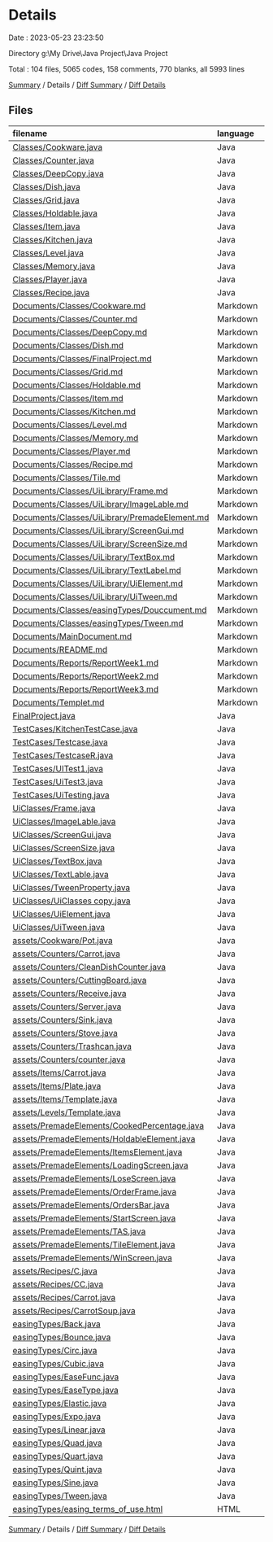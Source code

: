 # Details

Date : 2023-05-23 23:23:50

Directory g:\\My Drive\\Java Project\\Java Project

Total : 104 files,  5065 codes, 158 comments, 770 blanks, all 5993 lines

[Summary](results.md) / Details / [Diff Summary](diff.md) / [Diff Details](diff-details.md)

## Files
| filename | language | code | comment | blank | total |
| :--- | :--- | ---: | ---: | ---: | ---: |
| [Classes/Cookware.java](/Classes/Cookware.java) | Java | 117 | 4 | 10 | 131 |
| [Classes/Counter.java](/Classes/Counter.java) | Java | 141 | 3 | 14 | 158 |
| [Classes/DeepCopy.java](/Classes/DeepCopy.java) | Java | 23 | 2 | 0 | 25 |
| [Classes/Dish.java](/Classes/Dish.java) | Java | 44 | 2 | 8 | 54 |
| [Classes/Grid.java](/Classes/Grid.java) | Java | 45 | 2 | 3 | 50 |
| [Classes/Holdable.java](/Classes/Holdable.java) | Java | 10 | 0 | 3 | 13 |
| [Classes/Item.java](/Classes/Item.java) | Java | 192 | 4 | 23 | 219 |
| [Classes/Kitchen.java](/Classes/Kitchen.java) | Java | 172 | 7 | 13 | 192 |
| [Classes/Level.java](/Classes/Level.java) | Java | 104 | 0 | 5 | 109 |
| [Classes/Memory.java](/Classes/Memory.java) | Java | 11 | 0 | 2 | 13 |
| [Classes/Player.java](/Classes/Player.java) | Java | 164 | 2 | 14 | 180 |
| [Classes/Recipe.java](/Classes/Recipe.java) | Java | 87 | 3 | 6 | 96 |
| [Documents/Classes/Cookware.md](/Documents/Classes/Cookware.md) | Markdown | 55 | 1 | 21 | 77 |
| [Documents/Classes/Counter.md](/Documents/Classes/Counter.md) | Markdown | 56 | 1 | 22 | 79 |
| [Documents/Classes/DeepCopy.md](/Documents/Classes/DeepCopy.md) | Markdown | 2 | 0 | 2 | 4 |
| [Documents/Classes/Dish.md](/Documents/Classes/Dish.md) | Markdown | 31 | 1 | 13 | 45 |
| [Documents/Classes/FinalProject.md](/Documents/Classes/FinalProject.md) | Markdown | 27 | 1 | 9 | 37 |
| [Documents/Classes/Grid.md](/Documents/Classes/Grid.md) | Markdown | 36 | 1 | 6 | 43 |
| [Documents/Classes/Holdable.md](/Documents/Classes/Holdable.md) | Markdown | 27 | 1 | 8 | 36 |
| [Documents/Classes/Item.md](/Documents/Classes/Item.md) | Markdown | 115 | 1 | 26 | 142 |
| [Documents/Classes/Kitchen.md](/Documents/Classes/Kitchen.md) | Markdown | 65 | 1 | 24 | 90 |
| [Documents/Classes/Level.md](/Documents/Classes/Level.md) | Markdown | 81 | 1 | 25 | 107 |
| [Documents/Classes/Memory.md](/Documents/Classes/Memory.md) | Markdown | 20 | 1 | 10 | 31 |
| [Documents/Classes/Player.md](/Documents/Classes/Player.md) | Markdown | 51 | 1 | 26 | 78 |
| [Documents/Classes/Recipe.md](/Documents/Classes/Recipe.md) | Markdown | 58 | 1 | 16 | 75 |
| [Documents/Classes/Tile.md](/Documents/Classes/Tile.md) | Markdown | 28 | 1 | 4 | 33 |
| [Documents/Classes/UiLibrary/Frame.md](/Documents/Classes/UiLibrary/Frame.md) | Markdown | 19 | 0 | 6 | 25 |
| [Documents/Classes/UiLibrary/ImageLable.md](/Documents/Classes/UiLibrary/ImageLable.md) | Markdown | 31 | 1 | 14 | 46 |
| [Documents/Classes/UiLibrary/PremadeElement.md](/Documents/Classes/UiLibrary/PremadeElement.md) | Markdown | 18 | 1 | 4 | 23 |
| [Documents/Classes/UiLibrary/ScreenGui.md](/Documents/Classes/UiLibrary/ScreenGui.md) | Markdown | 25 | 0 | 4 | 29 |
| [Documents/Classes/UiLibrary/ScreenSize.md](/Documents/Classes/UiLibrary/ScreenSize.md) | Markdown | 14 | 0 | 5 | 19 |
| [Documents/Classes/UiLibrary/TextBox.md](/Documents/Classes/UiLibrary/TextBox.md) | Markdown | 23 | 1 | 13 | 37 |
| [Documents/Classes/UiLibrary/TextLabel.md](/Documents/Classes/UiLibrary/TextLabel.md) | Markdown | 27 | 1 | 14 | 42 |
| [Documents/Classes/UiLibrary/UiElement.md](/Documents/Classes/UiLibrary/UiElement.md) | Markdown | 27 | 1 | 11 | 39 |
| [Documents/Classes/UiLibrary/UiTween.md](/Documents/Classes/UiLibrary/UiTween.md) | Markdown | 40 | 1 | 17 | 58 |
| [Documents/Classes/easingTypes/Douccument.md](/Documents/Classes/easingTypes/Douccument.md) | Markdown | 11 | 1 | 2 | 14 |
| [Documents/Classes/easingTypes/Tween.md](/Documents/Classes/easingTypes/Tween.md) | Markdown | 38 | 1 | 16 | 55 |
| [Documents/MainDocument.md](/Documents/MainDocument.md) | Markdown | 30 | 0 | 5 | 35 |
| [Documents/README.md](/Documents/README.md) | Markdown | 83 | 1 | 25 | 109 |
| [Documents/Reports/ReportWeek1.md](/Documents/Reports/ReportWeek1.md) | Markdown | 19 | 2 | 1 | 22 |
| [Documents/Reports/ReportWeek2.md](/Documents/Reports/ReportWeek2.md) | Markdown | 20 | 2 | 0 | 22 |
| [Documents/Reports/ReportWeek3.md](/Documents/Reports/ReportWeek3.md) | Markdown | 14 | 2 | 0 | 16 |
| [Documents/Templet.md](/Documents/Templet.md) | Markdown | 26 | 1 | 7 | 34 |
| [FinalProject.java](/FinalProject.java) | Java | 136 | 9 | 12 | 157 |
| [TestCases/KitchenTestCase.java](/TestCases/KitchenTestCase.java) | Java | 14 | 0 | 2 | 16 |
| [TestCases/Testcase.java](/TestCases/Testcase.java) | Java | 19 | 1 | 2 | 22 |
| [TestCases/TestcaseR.java](/TestCases/TestcaseR.java) | Java | 10 | 0 | 1 | 11 |
| [TestCases/UITest1.java](/TestCases/UITest1.java) | Java | 72 | 2 | 10 | 84 |
| [TestCases/UiTest3.java](/TestCases/UiTest3.java) | Java | 17 | 0 | 2 | 19 |
| [TestCases/UiTesting.java](/TestCases/UiTesting.java) | Java | 25 | 0 | 0 | 25 |
| [UiClasses/Frame.java](/UiClasses/Frame.java) | Java | 60 | 18 | 5 | 83 |
| [UiClasses/ImageLable.java](/UiClasses/ImageLable.java) | Java | 89 | 0 | 2 | 91 |
| [UiClasses/ScreenGui.java](/UiClasses/ScreenGui.java) | Java | 68 | 1 | 4 | 73 |
| [UiClasses/ScreenSize.java](/UiClasses/ScreenSize.java) | Java | 17 | 2 | 2 | 21 |
| [UiClasses/TextBox.java](/UiClasses/TextBox.java) | Java | 61 | 0 | 3 | 64 |
| [UiClasses/TextLable.java](/UiClasses/TextLable.java) | Java | 82 | 0 | 3 | 85 |
| [UiClasses/TweenProperty.java](/UiClasses/TweenProperty.java) | Java | 7 | 0 | 2 | 9 |
| [UiClasses/UiClasses copy.java](/UiClasses/UiClasses%20copy.java) | Java | 308 | 23 | 14 | 345 |
| [UiClasses/UiElement.java](/UiClasses/UiElement.java) | Java | 11 | 0 | 2 | 13 |
| [UiClasses/UiTween.java](/UiClasses/UiTween.java) | Java | 98 | 1 | 5 | 104 |
| [assets/Cookware/Pot.java](/assets/Cookware/Pot.java) | Java | 26 | 0 | 3 | 29 |
| [assets/Counters/Carrot.java](/assets/Counters/Carrot.java) | Java | 21 | 0 | 2 | 23 |
| [assets/Counters/CleanDishCounter.java](/assets/Counters/CleanDishCounter.java) | Java | 36 | 0 | 4 | 40 |
| [assets/Counters/CuttingBoard.java](/assets/Counters/CuttingBoard.java) | Java | 36 | 3 | 3 | 42 |
| [assets/Counters/Receive.java](/assets/Counters/Receive.java) | Java | 36 | 0 | 2 | 38 |
| [assets/Counters/Server.java](/assets/Counters/Server.java) | Java | 49 | 1 | 6 | 56 |
| [assets/Counters/Sink.java](/assets/Counters/Sink.java) | Java | 60 | 3 | 4 | 67 |
| [assets/Counters/Stove.java](/assets/Counters/Stove.java) | Java | 25 | 0 | 2 | 27 |
| [assets/Counters/Trashcan.java](/assets/Counters/Trashcan.java) | Java | 27 | 0 | 3 | 30 |
| [assets/Counters/counter.java](/assets/Counters/counter.java) | Java | 18 | 1 | 2 | 21 |
| [assets/Items/Carrot.java](/assets/Items/Carrot.java) | Java | 38 | 0 | 1 | 39 |
| [assets/Items/Plate.java](/assets/Items/Plate.java) | Java | 19 | 0 | 1 | 20 |
| [assets/Items/Template.java](/assets/Items/Template.java) | Java | 32 | 0 | 1 | 33 |
| [assets/Levels/Template.java](/assets/Levels/Template.java) | Java | 65 | 6 | 12 | 83 |
| [assets/PremadeElements/CookedPercentage.java](/assets/PremadeElements/CookedPercentage.java) | Java | 63 | 2 | 6 | 71 |
| [assets/PremadeElements/HoldableElement.java](/assets/PremadeElements/HoldableElement.java) | Java | 84 | 1 | 5 | 90 |
| [assets/PremadeElements/ItemsElement.java](/assets/PremadeElements/ItemsElement.java) | Java | 60 | 0 | 4 | 64 |
| [assets/PremadeElements/LoadingScreen.java](/assets/PremadeElements/LoadingScreen.java) | Java | 95 | 3 | 10 | 108 |
| [assets/PremadeElements/LoseScreen.java](/assets/PremadeElements/LoseScreen.java) | Java | 29 | 0 | 6 | 35 |
| [assets/PremadeElements/OrderFrame.java](/assets/PremadeElements/OrderFrame.java) | Java | 142 | 7 | 23 | 172 |
| [assets/PremadeElements/OrdersBar.java](/assets/PremadeElements/OrdersBar.java) | Java | 54 | 8 | 7 | 69 |
| [assets/PremadeElements/StartScreen.java](/assets/PremadeElements/StartScreen.java) | Java | 31 | 0 | 5 | 36 |
| [assets/PremadeElements/TAS.java](/assets/PremadeElements/TAS.java) | Java | 53 | 1 | 9 | 63 |
| [assets/PremadeElements/TileElement.java](/assets/PremadeElements/TileElement.java) | Java | 66 | 0 | 6 | 72 |
| [assets/PremadeElements/WinScreen.java](/assets/PremadeElements/WinScreen.java) | Java | 148 | 1 | 18 | 167 |
| [assets/Recipes/C.java](/assets/Recipes/C.java) | Java | 14 | 0 | 2 | 16 |
| [assets/Recipes/CC.java](/assets/Recipes/CC.java) | Java | 13 | 0 | 2 | 15 |
| [assets/Recipes/Carrot.java](/assets/Recipes/Carrot.java) | Java | 13 | 0 | 2 | 15 |
| [assets/Recipes/CarrotSoup.java](/assets/Recipes/CarrotSoup.java) | Java | 15 | 0 | 2 | 17 |
| [easingTypes/Back.java](/easingTypes/Back.java) | Java | 39 | 0 | 8 | 47 |
| [easingTypes/Bounce.java](/easingTypes/Bounce.java) | Java | 21 | 0 | 6 | 27 |
| [easingTypes/Circ.java](/easingTypes/Circ.java) | Java | 23 | 0 | 9 | 32 |
| [easingTypes/Cubic.java](/easingTypes/Cubic.java) | Java | 23 | 0 | 9 | 32 |
| [easingTypes/EaseFunc.java](/easingTypes/EaseFunc.java) | Java | 14 | 0 | 0 | 14 |
| [easingTypes/EaseType.java](/easingTypes/EaseType.java) | Java | 7 | 0 | 0 | 7 |
| [easingTypes/Elastic.java](/easingTypes/Elastic.java) | Java | 69 | 0 | 8 | 77 |
| [easingTypes/Expo.java](/easingTypes/Expo.java) | Java | 27 | 0 | 9 | 36 |
| [easingTypes/Linear.java](/easingTypes/Linear.java) | Java | 15 | 0 | 7 | 22 |
| [easingTypes/Quad.java](/easingTypes/Quad.java) | Java | 13 | 0 | 6 | 19 |
| [easingTypes/Quart.java](/easingTypes/Quart.java) | Java | 13 | 0 | 6 | 19 |
| [easingTypes/Quint.java](/easingTypes/Quint.java) | Java | 13 | 0 | 6 | 19 |
| [easingTypes/Sine.java](/easingTypes/Sine.java) | Java | 12 | 0 | 6 | 18 |
| [easingTypes/Tween.java](/easingTypes/Tween.java) | Java | 49 | 3 | 6 | 58 |
| [easingTypes/easing_terms_of_use.html](/easingTypes/easing_terms_of_use.html) | HTML | 38 | 3 | 3 | 44 |

[Summary](results.md) / Details / [Diff Summary](diff.md) / [Diff Details](diff-details.md)